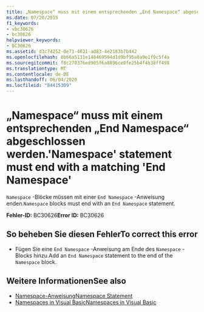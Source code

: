 ```yaml
---
title: „Namespace“ muss mit einem entsprechenden „End Namespace“ abgeschlossen werden.
ms.date: 07/20/2015
f1_keywords:
- vbc30626
- bc30626
helpviewer_keywords:
- BC30626
ms.assetid: d3c74252-0e71-4621-ad83-4e2183b7b442
ms.openlocfilehash: 8b66a5131e148469594d1d9bf95a8a9e1f9c5f4a
ms.sourcegitcommit: f8c270376ed905f6a8896ce0fe25b4f4b38ff498
ms.translationtype: MT
ms.contentlocale: de-DE
ms.lasthandoff: 06/04/2020
ms.locfileid: "84415309"
---
```

# <a name="namespace-statement-must-end-with-a-matching-end-namespace"></a><span data-ttu-id="8c1a4-102">„Namespace“ muss mit einem entsprechenden „End Namespace“ abgeschlossen werden.</span><span class="sxs-lookup"><span data-stu-id="8c1a4-102">'Namespace' statement must end with a matching 'End Namespace'</span></span>
<span data-ttu-id="8c1a4-103">`Namespace` -Blöcke müssen mit einer `End Namespace` -Anweisung enden.</span><span class="sxs-lookup"><span data-stu-id="8c1a4-103">`Namespace` blocks must end with an `End Namespace` statement.</span></span>  
  
 <span data-ttu-id="8c1a4-104">**Fehler-ID:** BC30626</span><span class="sxs-lookup"><span data-stu-id="8c1a4-104">**Error ID:** BC30626</span></span>  
  
## <a name="to-correct-this-error"></a><span data-ttu-id="8c1a4-105">So beheben Sie diesen Fehler</span><span class="sxs-lookup"><span data-stu-id="8c1a4-105">To correct this error</span></span>  
  
- <span data-ttu-id="8c1a4-106">Fügen Sie eine `End Namespace` -Anweisung am Ende des `Namespace` -Blocks hinzu.</span><span class="sxs-lookup"><span data-stu-id="8c1a4-106">Add an `End Namespace` statement to the end of the `Namespace` block.</span></span>  
  
## <a name="see-also"></a><span data-ttu-id="8c1a4-107">Weitere Informationen</span><span class="sxs-lookup"><span data-stu-id="8c1a4-107">See also</span></span>

- [<span data-ttu-id="8c1a4-108">Namespace-Anweisung</span><span class="sxs-lookup"><span data-stu-id="8c1a4-108">Namespace Statement</span></span>](../language-reference/statements/namespace-statement.md)
- [<span data-ttu-id="8c1a4-109">Namespaces in Visual Basic</span><span class="sxs-lookup"><span data-stu-id="8c1a4-109">Namespaces in Visual Basic</span></span>](../programming-guide/program-structure/namespaces.md)
